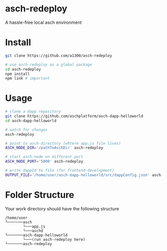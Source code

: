 # asch-redeploy
A hassle-free local asch environment

# Install
```bash
git clone https://github.com/a1300/asch-redeploy

# use asch-redeploy as a global package
cd asch-redeploy
npm install
npm link # important
```

# Usage
```bash
# clone a dapp repository
git clone https://github.com/aschplatform/asch-dapp-helloworld
cd asch-dapp-helloworld

# watch for changes
asch-redeploy 

# point to asch-directory (whtere app.js file lives)
ASCH_NODE_DIR='/pathToAschDir' asch-redeploy

# start asch-node on different port
ASCH_NODE_PORT='5000' asch-redeploy

# write dappId to file (for frontend-development)
OUTPUT_FILE='/home/user/asch-dapp-helloworld/src/dappConfig.json' asch-redeploy
```


# Folder Structure
Your work directory should have the following structure
```
/home/user
└───────asch
        └───app.js
        └───aschd
└───────asch-dapp-helloworld
        └───(run asch-redeploy here)
└───────asch-redeploy
```
